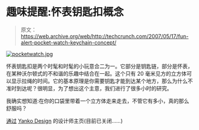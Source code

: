 # 趣味提醒:怀表钥匙扣概念

> 原文：<https://web.archive.org/web/http://techcrunch.com/2007/05/17/fun-alert-pocket-watch-keychain-concept/>

[![pocketwatch.jpg](img/d18a0f8fb87cf611c9d734ffa0ddd8f5.png)](https://web.archive.org/web/20170201142605/http://old.crunchgear.com/wp-content/uploads/pocketwatch.jpg "pocketwatch.jpg")

怀表钥匙扣是两个时髦和时髦的小玩意合二为一。它部分是钥匙链，部分是怀表，在某种沃尔顿式的不和谐的乐趣中结合在一起。这个只有 20 毫米见方的立方体可以显示拉绳的时间。它的基本原理是你需要钥匙才能到达某个地方，那么为什么不准时到达呢？很明显，为了想出这个主意，我们进行了很多小时的研究。

我确实想知道:在你的口袋里带着一个立方体走来走去，不管它有多小，真的那么舒服吗？

[通过](https://web.archive.org/web/20170201142605/http://www.franciscocubides.com/) [Yanko Design](https://web.archive.org/web/20170201142605/http://www.yankodesign.com/product_info.php?products_id=2055) 的设计师主页(目前已关闭……)